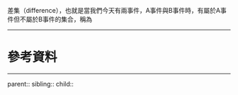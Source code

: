 差集（difference），也就是當我們今天有兩事件，A事件與B事件時，有屬於A事件但不屬於B事件的集合，稱為

- - -
# 參考資料

- - -
parent::
sibling::
child::